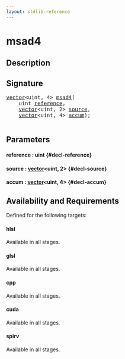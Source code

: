 ```yaml
---
layout: stdlib-reference
---
```


# msad4

## Description





## Signature 

<pre>
<a href="/stdlib-reference/types/vector/index">vector</a>&lt;uint, 4&gt; <a href="/stdlib-reference/global-decls/msad4">msad4</a>(
    uint <a href="/stdlib-reference/global-decls/msad4#decl-reference" class="code_param">reference</a>,
    <a href="/stdlib-reference/types/vector/index">vector</a>&lt;uint, 2&gt; <a href="/stdlib-reference/global-decls/msad4#decl-source" class="code_param">source</a>,
    <a href="/stdlib-reference/types/vector/index">vector</a>&lt;uint, 4&gt; <a href="/stdlib-reference/global-decls/msad4#decl-accum" class="code_param">accum</a>);

</pre>

## Parameters

#### reference  : uint {#decl-reference}
#### source  : [vector](/stdlib-reference/types/vector/index)\<uint, 2\> {#decl-source}
#### accum  : [vector](/stdlib-reference/types/vector/index)\<uint, 4\> {#decl-accum}

## Availability and Requirements

Defined for the following targets:

#### hlsl
Available in all stages.

#### glsl
Available in all stages.

#### cpp
Available in all stages.

#### cuda
Available in all stages.

#### spirv
Available in all stages.



